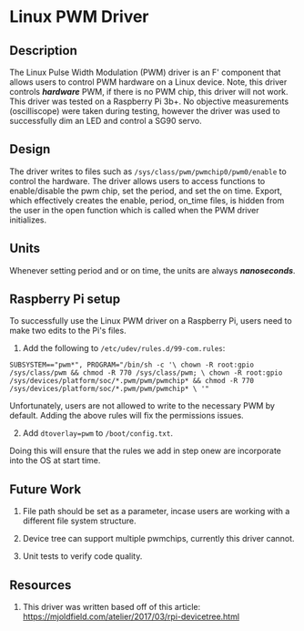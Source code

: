 # Linux PWM Driver

## Description 

The Linux Pulse Width Modulation (PWM) driver is an F' 
component that allows users to control PWM hardware 
on a Linux device. Note, this driver controls ***hardware***
PWM, if there is no PWM chip, this driver will not work. 
This driver was tested on a Raspberry Pi 3b+. No objective 
measurements (oscilliscope) were taken during testing, 
however the driver was used to successfully dim an LED
and control a SG90 servo. 

## Design  

The driver writes to files such as `/sys/class/pwm/pwmchip0/pwm0/enable`
to control the hardware. The driver allows users to
access functions to enable/disable the pwm chip,
set the period, and set the on time. Export, which
effectively creates the enable, period, on_time files,
is hidden from the user in the open function which is called 
when the PWM driver initializes. 

## Units 

Whenever setting period and or on time, the units 
are always ***nanoseconds***.


## Raspberry Pi setup 

To successfully use the Linux PWM driver on a Raspberry
Pi, users need to make two edits to the Pi's files.


1. Add the following to `/etc/udev/rules.d/99-com.rules`:

`SUBSYSTEM=="pwm*", PROGRAM="/bin/sh -c '\
        chown -R root:gpio /sys/class/pwm && chmod -R 770 /sys/class/pwm; \
        chown -R root:gpio /sys/devices/platform/soc/*.pwm/pwm/pwmchip* && chmod -R 770 /sys/devices/platform/soc/*.pwm/pwm/pwmchip* \
'"`

Unfortunately, users are not allowed to write to the 
necessary PWM by default. Adding the above rules 
will fix the permissions issues.

2. Add `dtoverlay=pwm` to `/boot/config.txt`. 

Doing this will ensure that the rules we add in step
onew are incorporate into the OS at start time.

## Future Work

1. File path should be set as a parameter, incase 
users are working with a different file system structure.

2. Device tree can support multiple pwmchips, 
currently this driver cannot.

3. Unit tests to verify code quality. 

## Resources 

1. This driver was written based off of this article: \
https://mjoldfield.com/atelier/2017/03/rpi-devicetree.html
